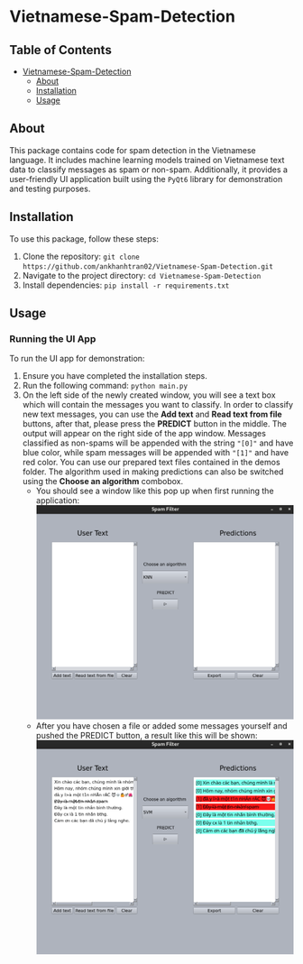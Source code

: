 # Vietnamese-Spam-Detection <a name="vietnamese-spam-detection"></a>

## Table of Contents
* [Vietnamese-Spam-Detection](#vietnamese-spam-detection)
	* [About](#about)
	* [Installation](#installation)
	* [Usage](#usage)


## About <a name="about"></a>

This package contains code for spam detection in the Vietnamese language. It includes machine learning models trained on Vietnamese text data to classify messages as spam or non-spam. Additionally, it provides a user-friendly UI application built using the `PyQt6` library for demonstration and testing purposes.


## Installation <a name="installation"></a>

To use this package, follow these steps:

1. Clone the repository: `git clone https://github.com/ankhanhtran02/Vietnamese-Spam-Detection.git`
2. Navigate to the project directory: `cd Vietnamese-Spam-Detection`
3. Install dependencies: `pip install -r requirements.txt`

## Usage <a name="usage"></a>

### Running the UI App

To run the UI app for demonstration:

1. Ensure you have completed the installation steps.
2. Run the following command: `python main.py`
3. On the left side of the newly created window, you will see a text box which will contain the messages you want to classify. In order to classify new text messages, you can use the **Add text** and **Read text from file** buttons, after that, please press the **PREDICT** button in the middle. The output will appear on the right side of the app window. Messages classified as non-spams will be appended with the string `"[0]"` and have blue color, while spam messages will be appended with `"[1]"` and have red color. You can use our prepared text files contained in the demos folder. The algorithm used in making predictions can also be switched using the **Choose an algorithm** combobox.
	* You should see a window like this pop up when first running the application:
![App_User_Interface](pictures/App_User_Interface.png)
	* After you have chosen a file or added some messages yourself and pushed the PREDICT button, a result like this will be shown:
![App_User_Interface2](pictures/App_User_Interface2.png)
